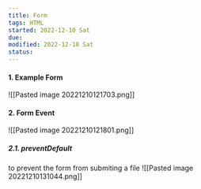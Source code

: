 ```yaml
---
title: Form
tags: HTML  
started: 2022-12-10 Sat
due: 
modified: 2022-12-10 Sat
status: 
---
```

#### 1. Example Form
![[Pasted image 20221210121703.png]]
#### 2. Form Event
![[Pasted image 20221210121801.png]]
##### 2.1. preventDefault
to prevent the form from submiting a file
![[Pasted image 20221210131044.png]]